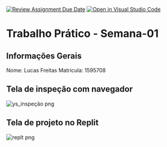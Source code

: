 [![Review Assignment Due Date](https://classroom.github.com/assets/deadline-readme-button-22041afd0340ce965d47ae6ef1cefeee28c7c493a6346c4f15d667ab976d596c.svg)](https://classroom.github.com/a/egWsXDcZ)
[![Open in Visual Studio Code](https://classroom.github.com/assets/open-in-vscode-2e0aaae1b6195c2367325f4f02e2d04e9abb55f0b24a779b69b11b9e10269abc.svg)](https://classroom.github.com/online_ide?assignment_repo_id=18276164&assignment_repo_type=AssignmentRepo)
# Trabalho Prático - Semana-01

## Informações Gerais
Nome: Lucas Freitas
Matricula: 1595708

## Tela de inspeção com navegador
![ys_inspeção png](https://github.com/user-attachments/assets/a60b1b7b-77e7-47ac-94d1-93fd02de7ac8)

## Tela de projeto no Replit
![replt png](https://github.com/user-attachments/assets/3a7e1b31-e68c-425f-b915-088a46636940)

